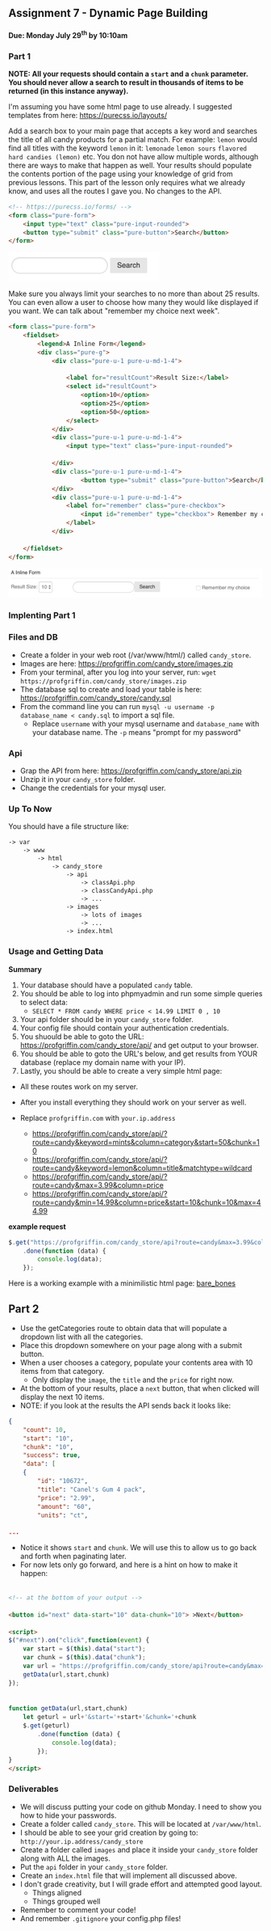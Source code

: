 ## Assignment 7 - Dynamic Page Building 
#### Due: Monday July 29<sup>th</sup> by 10:10am

### Part 1

**NOTE: All your requests should contain a `start` and a `chunk` parameter. You should never allow a search to result in thousands of items to be returned (in this instance anyway).**

I'm assuming you have some html page to use already. I suggested templates from here: https://purecss.io/layouts/

Add a search box to your main page that accepts a key word and searches the title of all candy products for a partial match. For example: `lemon` would find all titles with the keyword `lemon` in it: `lemonade` `lemon sours` `flavored hard candies (lemon)` etc. You don not have allow multiple words, although there are ways to make that happen as well. Your results should populate the contents portion of the page using your knowledge of grid from previous lessons. This part of the lesson only requires what we already know, and uses all the routes I gave you. No changes to the API.

```html
<!-- https://purecss.io/forms/ -->
<form class="pure-form">
    <input type="text" class="pure-input-rounded">
    <button type="submit" class="pure-button">Search</button>
</form>
```

<img src="./search_box.png" width="300">

Make sure you always limit your searches to no more than about 25 results. You can even allow a user to choose how many they would like displayed if you want. We can talk about "remember my choice next week".

```html
<form class="pure-form">
    <fieldset>
        <legend>A Inline Form</legend>
        <div class="pure-g">
            <div class="pure-u-1 pure-u-md-1-4">

                <label for="resultCount">Result Size:</label>
                <select id="resultCount">
                    <option>10</option>
                    <option>25</option>
                    <option>50</option>
                </select>
            </div>
            <div class="pure-u-1 pure-u-md-1-4">
                <input type="text" class="pure-input-rounded">
                
            </div>
            <div class="pure-u-1 pure-u-md-1-4">
                    <button type="submit" class="pure-button">Search</button>
            </div>
            <div class="pure-u-1 pure-u-md-1-4">
                <label for="remember" class="pure-checkbox">
                    <input id="remember" type="checkbox"> Remember my choice
                </label>
            </div>

    </fieldset>
</form>
```

<img src="./inline_form_600.jpg">

### Implenting Part 1

### Files and DB

- Create a folder in your web root (/var/www/html/) called `candy_store`.
- Images are here: https://profgriffin.com/candy_store/images.zip
- From your terminal, after you log into your server, run: `wget https://profgriffin.com/candy_store/images.zip`
- The database sql to create and load your table is here: https://profgriffin.com/candy_store/candy.sql
- From the command line you can run `mysql -u username -p database_name < candy.sql` to import a sql file. 
  - Replace `username` with your mysql username and `database_name` with your database name. The `-p` means "prompt for my password"


### Api

- Grap the API from here: https://profgriffin.com/candy_store/api.zip
- Unzip it in your `candy_store` folder.
- Change the credentials for your mysql user.

### Up To Now

You should have a file structure like:

```
-> var
    -> www
        -> html
            -> candy_store
                -> api
                    -> classApi.php
                    -> classCandyApi.php
                    -> ...
                -> images
                    -> lots of images
                    -> ...
                -> index.html
```


### Usage and Getting Data

**Summary**

1. Your database should have a populated `candy` table.
2. You should be able to log into phpmyadmin and run some simple queries to select data:
    - `SELECT * FROM candy WHERE price < 14.99 LIMIT 0 , 10`
3. Your api folder should be in your `candy_store` folder.
4. Your config file should contain your authentication credentials.
5. You shuould be able to goto the URL: https://profgriffin.com/candy_store/api/ and get output to your browser.
6. You should be able to goto the URL's below, and get results from YOUR database (replace my domain name with your IP).
7. Lastly, you should be able to create a very simple html page:

- All these routes work on my server. 
- After you install everything they should work on your server as well.
- Replace `profgriffin.com` with `your.ip.address`

  - https://profgriffin.com/candy_store/api/?route=candy&keyword=mints&column=category&start=50&chunk=10
  - https://profgriffin.com/candy_store/api/?route=candy&keyword=lemon&column=title&matchtype=wildcard
  - https://profgriffin.com/candy_store/api/?route=candy&max=3.99&column=price
  - https://profgriffin.com/candy_store/api/?route=candy&min=14.99&column=price&start=10&chunk=10&max=44.99

**example request**
```js
$.get("https://profgriffin.com/candy_store/api?route=candy&max=3.99&column=price&start=0&limit=10", form_data)
    .done(function (data) {
        console.log(data);
    });
```

Here is a working example with a minimilistic html page: [bare_bones](./bare_bones)

## Part 2

- Use the getCategories route to obtain data that will populate a dropdown list with all the categories. 
- Place this dropdown somewhere on your page along with a submit button. 
- When a user chooses a category, populate your contents area with 10 items from that category.
  - Only display the `image`, the `title` and the `price` for right now.
- At the bottom of your results, place a `next` button, that when clicked will display the next 10 items.
- NOTE: if you look at the results the API sends back it looks like:
  
```json
{
    "count": 10,
    "start": "10",
    "chunk": "10",
    "success": true,
    "data": [
    {
        "id": "10672",
        "title": "Canel's Gum 4 pack",
        "price": "2.99",
        "amount": "60",
        "units": "ct",

...
```
- Notice it shows `start` and `chunk`. We will use this to allow us to go back and forth when paginating later.
- For now lets only go forward, and here is a hint on how to make it happen:

```html

<!-- at the bottom of your output -->

<button id="next" data-start="10" data-chunk="10"> >Next</button>

<script>
$("#next").on("click",function(event) {
    var start = $(this).data("start");
    var chunk = $(this).data("chunk");
    var url = "https://profgriffin.com/candy_store/api?route=candy&max=3.99&column=price";
    getData(url,start,chunk)
});


function getData(url,start,chunk)
    let geturl = url+'&start='+start+'&chunk='+chunk
    $.get(geturl)
        .done(function (data) {
            console.log(data);
        });
}
</script>
```


### Deliverables

- We will discuss putting your code on github Monday. I need to show you how to hide your passwords.
- Create a folder called `candy_store`. This will be located at `/var/www/html`.
- I should be able to see your grid creation by going to: `http://your.ip.address/candy_store`
- Create a folder called `images` and place it inside your `candy_store` folder along with ALL the images.
- Put the `api` folder in your `candy_store` folder. 
- Create an `index.html` file that will implement all discussed above.
- I don't grade creativity, but I will grade effort and attempted good layout. 
    - Things aligned
    - Things grouped well
- Remember to comment your code!  
- And remember `.gitignore` your config.php files!

